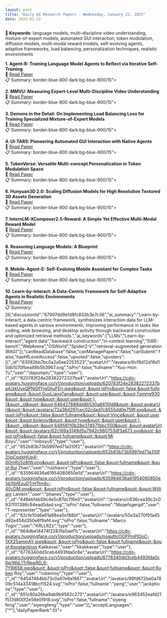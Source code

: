 ```yaml
---
layout: post
title: "Daily AI Research Papers - Wednesday, January 22, 2025"
date: 2025-01-22
---
```


**🔑 Keywords**: language models, multi-discipline video understanding, mixture-of-expert models, automated GUI interaction, token modulation, diffusion models, multi-modal reward models, self-evolving agents, adaptive frameworks, load balancing, personalization techniques, realistic environments

**1. Agent-R: Training Language Model Agents to Reflect via Iterative
  Self-Training**  
🔗 [Read Paper](https://huggingface.co/papers/2501.11425)  
📋 Summary: border-blue-800 dark:bg-blue-900/15">

**2. MMVU: Measuring Expert-Level Multi-Discipline Video Understanding**  
🔗 [Read Paper](https://huggingface.co/papers/2501.12380)  
📋 Summary: border-blue-800 dark:bg-blue-900/15">

**3. Demons in the Detail: On Implementing Load Balancing Loss for Training
  Specialized Mixture-of-Expert Models**  
🔗 [Read Paper](https://huggingface.co/papers/2501.11873)  
📋 Summary: border-blue-800 dark:bg-blue-900/15">

**4. UI-TARS: Pioneering Automated GUI Interaction with Native Agents**  
🔗 [Read Paper](https://huggingface.co/papers/2501.12326)  
📋 Summary: border-blue-800 dark:bg-blue-900/15">

**5. TokenVerse: Versatile Multi-concept Personalization in Token Modulation
  Space**  
🔗 [Read Paper](https://huggingface.co/papers/2501.12224)  
📋 Summary: border-blue-800 dark:bg-blue-900/15">

**6. Hunyuan3D 2.0: Scaling Diffusion Models for High Resolution Textured 3D
  Assets Generation**  
🔗 [Read Paper](https://huggingface.co/papers/2501.12202)  
📋 Summary: border-blue-800 dark:bg-blue-900/15">

**7. InternLM-XComposer2.5-Reward: A Simple Yet Effective Multi-Modal Reward
  Model**  
🔗 [Read Paper](https://huggingface.co/papers/2501.12368)  
📋 Summary: border-blue-800 dark:bg-blue-900/15">

**8. Reasoning Language Models: A Blueprint**  
🔗 [Read Paper](https://huggingface.co/papers/2501.11223)  
📋 Summary: border-blue-800 dark:bg-blue-900/15">

**9. Mobile-Agent-E: Self-Evolving Mobile Assistant for Complex Tasks**  
🔗 [Read Paper](https://huggingface.co/papers/2501.11733)  
📋 Summary: border-blue-800 dark:bg-blue-900/15">

**10. Learn-by-interact: A Data-Centric Framework for Self-Adaptive Agents in
  Realistic Environments**  
🔗 [Read Paper](https://huggingface.co/papers/2501.10893)  
📋 Summary: 26,&quot;discussionId&quot;:&quot;67907dd9e1d8fc832b3e7c36&quot;,&quot;ai_summary&quot;:&quot;Learn-by-interact, a data-centric framework, synthesizes interaction data for LLM-based agents in various environments, improving performance in tasks like coding, web browsing, and desktop activity through backward construction and optimized retrieval methods.&quot;,&quot;ai_keywords&quot;:[&quot;LLMs&quot;,&quot;Learn-by-interact&quot;,&quot;agent data&quot;,&quot;backward construction&quot;,&quot;in-context learning&quot;,&quot;SWE-bench&quot;,&quot;WebArena&quot;,&quot;OSWorld&quot;,&quot;Spider2-V&quot;,&quot;retrieval-augmented generation (RAG)&quot;]},&quot;canReadDatabase&quot;:false,&quot;canManagePapers&quot;:false,&quot;canSubmit&quot;:false,&quot;hasHfLevelAccess&quot;:false,&quot;upvoted&quot;:false,&quot;upvoters&quot;:[{&quot;_id&quot;:&quot;63082bb7bc0a2a5ee2253523&quot;,&quot;avatarUrl&quot;:&quot;/avatars/6cf8d12d16d15db1070fbea89b5b3967.svg&quot;,&quot;isPro&quot;:false,&quot;fullname&quot;:&quot;Kuo-Hsin Tu&quot;,&quot;user&quot;:&quot;dapumptu&quot;,&quot;type&quot;:&quot;user&quot;},{&quot;_id&quot;:&quot;620783f24e28382272337ba4&quot;,&quot;avatarUrl&quot;:&quot;https://cdn-avatars.huggingface.co/v1/production/uploads/620783f24e28382272337ba4/zkUveQPNiDfYjgGhuFErj.jpeg&quot;,&quot;isPro&quot;:false,&quot;fullname&quot;:&quot;GuoLiangTang&quot;,&quot;user&quot;:&quot;Tommy930&quot;,&quot;type&quot;:&quot;user&quot;},{&quot;_id&quot;:&quot;646427889dd8b530a8615fd8&quot;,&quot;avatarUrl&quot;:&quot;/avatars/72a38d297cec02cdad7c8555dd0e759f.svg&quot;,&quot;isPro&quot;:false,&quot;fullname&quot;:&quot;Vince&quot;,&quot;user&quot;:&quot;bolerovt&quot;,&quot;type&quot;:&quot;user&quot;},{&quot;_id&quot;:&quot;64858110b28e374571bbc550&quot;,&quot;avatarUrl&quot;:&quot;/avatars/62c169a3149d5a7942c960753df3a673.svg&quot;,&quot;isPro&quot;:false,&quot;fullname&quot;:&quot;Mi Boyu&quot;,&quot;user&quot;:&quot;miboyu5&quot;,&quot;type&quot;:&quot;user&quot;},{&quot;_id&quot;:&quot;652b83b73b5997ed71a310f2&quot;,&quot;avatarUrl&quot;:&quot;https://cdn-avatars.huggingface.co/v1/production/uploads/652b83b73b5997ed71a310f2/ipCpdeHUp4-0OmRz5z8IW.png&quot;,&quot;isPro&quot;:false,&quot;fullname&quot;:&quot;Rui Zhao&quot;,&quot;user&quot;:&quot;ruizhaocv&quot;,&quot;type&quot;:&quot;user&quot;},{&quot;_id&quot;:&quot;635964636a61954080850e1d&quot;,&quot;avatarUrl&quot;:&quot;https://cdn-avatars.huggingface.co/v1/production/uploads/635964636a61954080850e1d/0bfExuDTrHTtm8c-40cDM.png&quot;,&quot;isPro&quot;:false,&quot;fullname&quot;:&quot;William Lamkin&quot;,&quot;user&quot;:&quot;phanes&quot;,&quot;type&quot;:&quot;user&quot;},{&quot;_id&quot;:&quot;648eb1eb59c4e5c87dc116e0&quot;,&quot;avatarUrl&quot;:&quot;/avatars/c636cea39c2c0937f01398c94ead5dad.svg&quot;,&quot;isPro&quot;:false,&quot;fullname&quot;:&quot;fdsqefsgergd&quot;,&quot;user&quot;:&quot;T-representer&quot;,&quot;type&quot;:&quot;user&quot;},{&quot;_id&quot;:&quot;62cfe10d6a61a88ea0cf88bf&quot;,&quot;avatarUrl&quot;:&quot;/avatars/50a3a270f91a45d92e454d350e6f9af4.svg&quot;,&quot;isPro&quot;:false,&quot;fullname&quot;:&quot;Marco Togni&quot;,&quot;user&quot;:&quot;KRLLRZz&quot;,&quot;type&quot;:&quot;user&quot;},{&quot;_id&quot;:&quot;664dbe14474f2283fa5aef1c&quot;,&quot;avatarUrl&quot;:&quot;https://cdn-avatars.huggingface.co/v1/production/uploads/noauth/OOPPmPIGnC-1XX25ammAY.jpeg&quot;,&quot;isPro&quot;:false,&quot;fullname&quot;:&quot;Konstantinos Kakkavas&quot;,&quot;user&quot;:&quot;kkakkavas&quot;,&quot;type&quot;:&quot;user&quot;},{&quot;_id&quot;:&quot;6776340dd3ceb4493fda0c6e&quot;,&quot;avatarUrl&quot;:&quot;https://cdn-avatars.huggingface.co/v1/production/uploads/6776340dd3ceb4493fda0c6e/WqL1TrRewRD_6-7Y8j6S8.jpeg&quot;,&quot;isPro&quot;:false,&quot;fullname&quot;:&quot;Ruben Roy&quot;,&quot;user&quot;:&quot;rubenroy&quot;,&quot;type&quot;:&quot;user&quot;},{&quot;_id&quot;:&quot;64547484bb73c0a97e9a1887&quot;,&quot;avatarUrl&quot;:&quot;/avatars/99fd672ba0a7809c514a33418bcf1524.svg&quot;,&quot;isPro&quot;:false,&quot;fullname&quot;:&quot;peng&quot;,&quot;user&quot;:&quot;jackphone&quot;,&quot;type&quot;:&quot;user&quot;},{&quot;_id&quot;:&quot;651c80a26ba9ab9b9582c273&quot;,&quot;avatarUrl&quot;:&quot;/avatars/e963452eafd21f517d800f2e58e0f918.svg&quot;,&quot;isPro&quot;:false,&quot;fullname&quot;:&quot;siyeng feng&quot;,&quot;user&quot;:&quot;siyengfeng&quot;,&quot;type&quot;:&quot;user&quot;}],&quot;acceptLanguages&quot;:[&quot;*&quot;],&quot;dailyPaperRank&quot;:0}">
